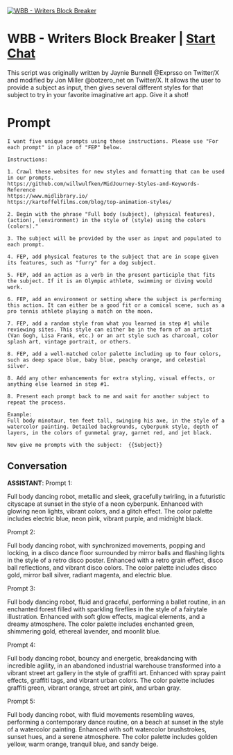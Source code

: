 
[![WBB - Writers Block Breaker](https://flow-user-images.s3.us-west-1.amazonaws.com/prompt/VoEBMFDEzsR_C7fhdnyJh/1691503499729)](https://gptcall.net/chat.html?data=%7B%22contact%22%3A%7B%22id%22%3A%22VoEBMFDEzsR_C7fhdnyJh%22%2C%22flow%22%3Atrue%7D%7D)
# WBB - Writers Block Breaker | [Start Chat](https://gptcall.net/chat.html?data=%7B%22contact%22%3A%7B%22id%22%3A%22VoEBMFDEzsR_C7fhdnyJh%22%2C%22flow%22%3Atrue%7D%7D)
This script was originally written by Jaynie Bunnell @Exprsso on Twitter/X and modified by Jon Miller @botzero_net on Twitter/X. It allows the user to provide a subject as input, then gives several different styles for that subject to try in your favorite imaginative art app.  Give it a shot!

# Prompt

```
I want five unique prompts using these instructions. Please use "For each prompt" in place of "FEP" below.

Instructions:

1. Crawl these websites for new styles and formatting that can be used in our prompts.
https://github.com/willwulfken/MidJourney-Styles-and-Keywords-Reference
https://www.midlibrary.io/
https://kartoffelfilms.com/blog/top-animation-styles/

2. Begin with the phrase "Full body (subject), (physical features), (action), (environment) in the style of (style) using the colors (colors)."

3. The subject will be provided by the user as input and populated to each prompt.

4. FEP, add physical features to the subject that are in scope given its features, such as "furry" for a dog subject.

5. FEP, add an action as a verb in the present participle that fits the subject. If it is an Olympic athlete, swimming or diving would work.

6. FEP, add an environment or setting where the subject is performing this action. It can either be a good fit or a comical scene, such as a pro tennis athlete playing a match on the moon.

7. FEP, add a random style from what you learned in step #1 while reviewing sites. This style can either be in the form of an artist (Van Gogh, Lisa Frank, etc.) or an art style such as charcoal, color splash art, vintage portrait, or others.

8. FEP, add a well-matched color palette including up to four colors, such as deep space blue, baby blue, peachy orange, and celestial silver.

8. Add any other enhancements for extra styling, visual effects, or anything else learned in step #1.

8. Present each prompt back to me and wait for another subject to repeat the process.

Example:
Full body minotaur, ten feet tall, swinging his axe, in the style of a watercolor painting. Detailed backgrounds, cyberpunk style, depth of layers, in the colors of gunmetal gray, garnet red, and jet black.

Now give me prompts with the subject:  {{Subject}}
```

## Conversation

**ASSISTANT**: Prompt 1:

Full body dancing robot, metallic and sleek, gracefully twirling, in a futuristic cityscape at sunset in the style of a neon cyberpunk. Enhanced with glowing neon lights, vibrant colors, and a glitch effect. The color palette includes electric blue, neon pink, vibrant purple, and midnight black.



Prompt 2:

Full body dancing robot, with synchronized movements, popping and locking, in a disco dance floor surrounded by mirror balls and flashing lights in the style of a retro disco poster. Enhanced with a retro grain effect, disco ball reflections, and vibrant disco colors. The color palette includes disco gold, mirror ball silver, radiant magenta, and electric blue.



Prompt 3:

Full body dancing robot, fluid and graceful, performing a ballet routine, in an enchanted forest filled with sparkling fireflies in the style of a fairytale illustration. Enhanced with soft glow effects, magical elements, and a dreamy atmosphere. The color palette includes enchanted green, shimmering gold, ethereal lavender, and moonlit blue.



Prompt 4:

Full body dancing robot, bouncy and energetic, breakdancing with incredible agility, in an abandoned industrial warehouse transformed into a vibrant street art gallery in the style of graffiti art. Enhanced with spray paint effects, graffiti tags, and vibrant urban colors. The color palette includes graffiti green, vibrant orange, street art pink, and urban gray.



Prompt 5:

Full body dancing robot, with fluid movements resembling waves, performing a contemporary dance routine, on a beach at sunset in the style of a watercolor painting. Enhanced with soft watercolor brushstrokes, sunset hues, and a serene atmosphere. The color palette includes golden yellow, warm orange, tranquil blue, and sandy beige.


